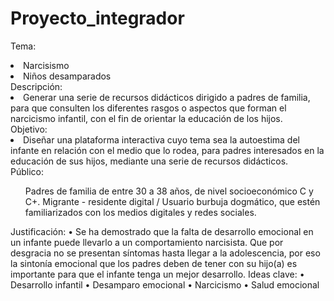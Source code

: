 # Proyecto_integrador
Tema:
<li>Narcisismo</li>
<li>Niños desamparados</li>
Descripción:
<li>Generar una serie de recursos didácticos dirigido a padres de familia, para que consulten los diferentes rasgos o aspectos que forman el narcicismo infantil, con el fin de orientar la educación de los hijos.</li>
Objetivo:
<li>Diseñar una plataforma interactiva cuyo tema sea la autoestima del infante en relación con el medio que lo rodea, para padres interesados en la educación de sus hijos, mediante una serie de recursos didácticos.</li>
Público: 
<ul>Padres de familia de entre 30 a 38 años, de nivel socioeconómico C y C+. Migrante - residente digital / Usuario burbuja dogmático, que estén familiarizados con los medios digitales y redes sociales.</ul>
Justificación:
•	Se ha demostrado que la falta de desarrollo emocional en un infante puede llevarlo a un comportamiento narcisista. Que por desgracia no se presentan síntomas hasta llegar a la adolescencia, por eso la sintonía emocional que los padres deben de tener con su hijo(a) es importante para que el infante tenga un mejor desarrollo.
Ideas clave:
•	Desarrollo infantil
•	Desamparo emocional
•	Narcicismo
•	Salud emocional
